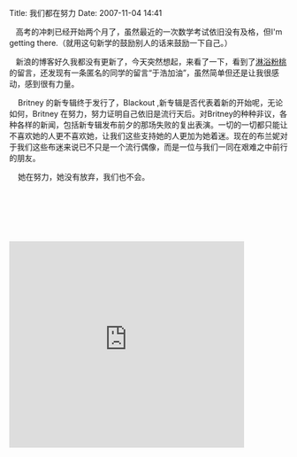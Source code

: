 Title: 我们都在努力
Date: 2007-11-04 14:41

<p> </p> 
<p>&nbsp;&nbsp; 高考的冲刺已经开始两个月了，虽然最近的一次数学考试依旧没有及格，但I'm getting there.（就用这句新学的鼓励别人的话来鼓励一下自己。）</p> 
<p>&nbsp;&nbsp; 新浪的博客好久我都没有更新了，今天突然想起，来看了一下，看到了<a title="&#36824;&#26159;&#27809;&#26377;&#26356;&#26032;&#21527;&#65311;&#25105;&#19968;&#26469;&#20320;&#21338;&#23458;&#23601;&#24863;&#35273;&#24456;&#20146;&#20999;..." target="_blank" rel="nofollow" href="http://blog.sina.com.cn/s/blog_4be364b701000am8.html#comment"  >淋浴粉桃</a>的留言，还发现有一条匿名的同学的留言“于浩加油”，虽然简单但还是让我很感动，感到很有力量。</p> 
<p>&nbsp;&nbsp;&nbsp; Britney 的新专辑终于发行了，Blackout ,新专辑是否代表着新的开始呢，无论如何，Britney 在努力，努力证明自己依旧是流行天后。对Britney的种种非议，各种各样的新闻，包括新专辑发布前夕的那场失败的复出表演。一切的一切都只能让不喜欢她的人更不喜欢她，让我们这些支持她的人更加为她着迷。现在的布兰妮对于我们这些布迷来说已不只是一个流行偶像，而是一位与我们一同在艰难之中前行的朋友。</p> 
<p>&nbsp;&nbsp;&nbsp; 她在努力，她没有放弃，我们也不会。</p> 
<p>&nbsp;</p> 
<p> &nbsp;&nbsp;&nbsp;&nbsp;&nbsp;&nbsp;&nbsp;&nbsp;&nbsp;&nbsp;&nbsp;&nbsp;&nbsp;&nbsp;&nbsp;&nbsp;&nbsp;&nbsp;&nbsp;&nbsp;&nbsp;&nbsp;&nbsp;&nbsp;</p> 
<p>&nbsp;&nbsp;</p> 
<embed height="373" allownetworking="internal" width="425" allowscriptaccess="never" invokeurls="false" src="http://www.youtube.com/v/C8AdNOW1Mho&amp;rel=1&amp;color1=0xcc2550&amp;color2=0xe87a9f&amp;border=1" type="application/x-shockwave-flash" wmode="transparent" />
